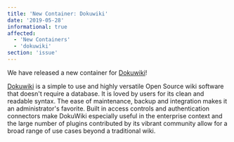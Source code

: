 ```yaml
---
title: 'New Container: Dokuwiki'
date: '2019-05-28'
informational: true
affected:
  - 'New Containers'
  - 'dokuwiki'
section: 'issue'
---
```

We have released a new container for [Dokuwiki](https://github.com/linuxserver/docker-dokuwiki)!

[Dokuwiki](https://www.dokuwiki.org/dokuwiki/) is a simple to use and highly versatile Open Source wiki software that doesn't require a database. It is loved by users for its clean and readable syntax. The ease of maintenance, backup and integration makes it an administrator's favorite. Built in access controls and authentication connectors make DokuWiki especially useful in the enterprise context and the large number of plugins contributed by its vibrant community allow for a broad range of use cases beyond a traditional wiki.